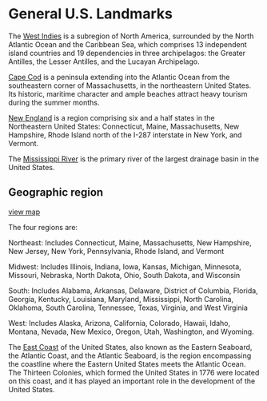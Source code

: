 # General U.S. Landmarks

The [West Indies](https://en.wikipedia.org/wiki/West_Indies) is a subregion of North America, surrounded by the North Atlantic Ocean and the Caribbean Sea, which comprises 13 independent island countries and 19 dependencies in three archipelagos: the Greater Antilles, the Lesser Antilles, and the Lucayan Archipelago.

[Cape Cod](https://en.wikipedia.org/wiki/Cape_Cod) is a peninsula extending into the Atlantic Ocean from the southeastern corner of Massachusetts, in the northeastern United States. Its historic, maritime character and ample beaches attract heavy tourism during the summer months.

[New England](https://en.wikipedia.org/wiki/New_England) is a region comprising six and a half states in the Northeastern United States: Connecticut, Maine, Massachusetts, New Hampshire, Rhode Island north of the I-287 interstate in New York, and Vermont.

The [Mississippi River](https://en.wikipedia.org/wiki/Mississippi_River) is the primary river of the largest drainage basin in the United States.

## Geographic region

[view map](https://www.cdc.gov/nchs/hus/sources-definitions/geographic-region.htm)

The four regions are:

Northeast: Includes Connecticut, Maine, Massachusetts, New Hampshire, New Jersey, New York, Pennsylvania, Rhode Island, and Vermont
  
Midwest: Includes Illinois, Indiana, Iowa, Kansas, Michigan, Minnesota, Missouri, Nebraska, North Dakota, Ohio, South Dakota, and Wisconsin

South: Includes Alabama, Arkansas, Delaware, District of Columbia, Florida, Georgia, Kentucky, Louisiana, Maryland, Mississippi, North Carolina, Oklahoma, South Carolina, Tennessee, Texas, Virginia, and West Virginia

West: Includes Alaska, Arizona, California, Colorado, Hawaii, Idaho, Montana, Nevada, New Mexico, Oregon, Utah, Washington, and Wyoming.

The [East Coast](https://en.wikipedia.org/wiki/East_Coast_of_the_United_States) of the United States, also known as the Eastern Seaboard, the Atlantic Coast, and the Atlantic Seaboard, is the region encompassing the coastline where the Eastern United States meets the Atlantic Ocean. The Thirteen Colonies, which formed the United States in 1776 were located on this coast, and it has played an important role in the development of the United States. 